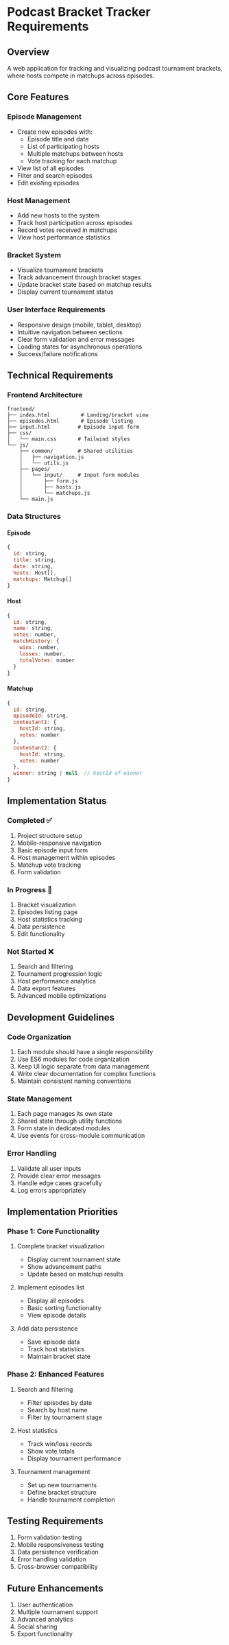 # Podcast Bracket Tracker Requirements

## Overview
A web application for tracking and visualizing podcast tournament brackets, where hosts compete in matchups across episodes.

## Core Features

### Episode Management
- Create new episodes with:
  - Episode title and date
  - List of participating hosts
  - Multiple matchups between hosts
  - Vote tracking for each matchup
- View list of all episodes
- Filter and search episodes
- Edit existing episodes

### Host Management
- Add new hosts to the system
- Track host participation across episodes
- Record votes received in matchups
- View host performance statistics

### Bracket System
- Visualize tournament brackets
- Track advancement through bracket stages
- Update bracket state based on matchup results
- Display current tournament status

### User Interface Requirements
- Responsive design (mobile, tablet, desktop)
- Intuitive navigation between sections
- Clear form validation and error messages
- Loading states for asynchronous operations
- Success/failure notifications

## Technical Requirements

### Frontend Architecture
```
frontend/
├── index.html          # Landing/bracket view
├── episodes.html       # Episode listing
├── input.html         # Episode input form
├── css/
│   └── main.css       # Tailwind styles
└── js/
    ├── common/        # Shared utilities
    │   ├── navigation.js
    │   └── utils.js
    ├── pages/
    │   └── input/     # Input form modules
    │       ├── form.js
    │       ├── hosts.js
    │       └── matchups.js
    └── main.js
```

### Data Structures

#### Episode
```javascript
{
  id: string,
  title: string,
  date: string,
  hosts: Host[],
  matchups: Matchup[]
}
```

#### Host
```javascript
{
  id: string,
  name: string,
  votes: number,
  matchHistory: {
    wins: number,
    losses: number,
    totalVotes: number
  }
}
```

#### Matchup
```javascript
{
  id: string,
  episodeId: string,
  contestant1: {
    hostId: string,
    votes: number
  },
  contestant2: {
    hostId: string,
    votes: number
  },
  winner: string | null  // hostId of winner
}
```

## Implementation Status

### Completed ✅
1. Project structure setup
2. Mobile-responsive navigation
3. Basic episode input form
4. Host management within episodes
5. Matchup vote tracking
6. Form validation

### In Progress 🚧
1. Bracket visualization
2. Episodes listing page
3. Host statistics tracking
4. Data persistence
5. Edit functionality

### Not Started ❌
1. Search and filtering
2. Tournament progression logic
3. Host performance analytics
4. Data export features
5. Advanced mobile optimizations

## Development Guidelines

### Code Organization
1. Each module should have a single responsibility
2. Use ES6 modules for code organization
3. Keep UI logic separate from data management
4. Write clear documentation for complex functions
5. Maintain consistent naming conventions

### State Management
1. Each page manages its own state
2. Shared state through utility functions
3. Form state in dedicated modules
4. Use events for cross-module communication

### Error Handling
1. Validate all user inputs
2. Provide clear error messages
3. Handle edge cases gracefully
4. Log errors appropriately

## Implementation Priorities

### Phase 1: Core Functionality
1. Complete bracket visualization
   - Display current tournament state
   - Show advancement paths
   - Update based on matchup results

2. Implement episodes list
   - Display all episodes
   - Basic sorting functionality
   - View episode details

3. Add data persistence
   - Save episode data
   - Track host statistics
   - Maintain bracket state

### Phase 2: Enhanced Features
1. Search and filtering
   - Filter episodes by date
   - Search by host name
   - Filter by tournament stage

2. Host statistics
   - Track win/loss records
   - Show vote totals
   - Display tournament performance

3. Tournament management
   - Set up new tournaments
   - Define bracket structure
   - Handle tournament completion

## Testing Requirements
1. Form validation testing
2. Mobile responsiveness testing
3. Data persistence verification
4. Error handling validation
5. Cross-browser compatibility

## Future Enhancements
1. User authentication
2. Multiple tournament support
3. Advanced analytics
4. Social sharing
5. Export functionality